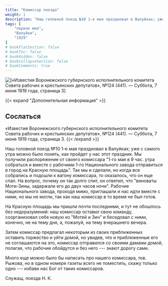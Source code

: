 ```yaml
---
title: "Комиссар поезда"
weight: 1
description: "Наш головной поезд №10 1-е мая праздновал в Валуйках; уже с самого утра можно было понять, как пройдет у нас этот праздник. Мы получили распоряжение от своего комиссара 1-го мая в 9 час. утра собраться и вместе с рабочими 1-го Национального завода отправиться в город на Красную площадь."
tags: [
    "первое мая",
    "Валуйки",
    "1919"
]
# bookFlatSection: false
# bookToc: false
# bookHidden: false
# bookCollapseSection: false
# bookComments: true
---
```


![[«Известия Воронежского губернского исполнительного комитета Совета рабочих и крестьянских депутатов», №124 (441). — Суббота, 7 июня 1919 года, страница 3]](/static/img/papers/ivg3.jpg)

{{< expand "Дополнительная информация" >}}
## Сослаться
«Известия Воронежского губернского исполнительного комитета Совета рабочих и крестьянских депутатов», №124 (441). — Суббота, 7 июня 1919 года, страница 3.
{{< /expand >}}

Наш головной поезд №10 1-е мая праздновал в Валуйках; уже с самого утра можно было понять, как пройдет у нас этот праздник. Мы получили распоряжение от своего комиссара "1-го мая в 9 час. утра собраться и вместе с рабочими 1-го Национального завода отправиться в город на Красную площадь". Так мы и сделали, но когда все собрались и подошли к вагону комиссара, то оказалось, что он еще спал. На вопрос, почему он так долго спит, он ответил, что "виноваты Моти-Зины, задержали его до двух часов ночи". Рабочие Национального завода, проходя мимо, приглашали и нас идти вместе с ними, но мы не могли, так как наш комиссар в то время не был готов.

На Красную площадь мы пришли почти последними, и тут не обошлось без недоразумений: наш комиссар оставил свою команду, соорганизовал себе новую из "Мотей и Зин" и беседовал с ними, конечно, не на тему дня, а, пожалуй, на тему вчерашнего вечера.

Затем комиссар предлагал некоторым из своих приближенных оставить торжество и уйти домой, но увидев, что и приближенные его не соглашаются на это, комиссар отправился со своими дамами домой, полагая, что рабочие обойдутся и без него --- знают дорогу сами.

Много еще можно было бы написать про нашего комиссара, тов. Рыжова, но в одном номере газеты всего не поместить, скажу только одно --- избави нас Бог от таких комиссаров.

Служащ. поезда Н. К.
